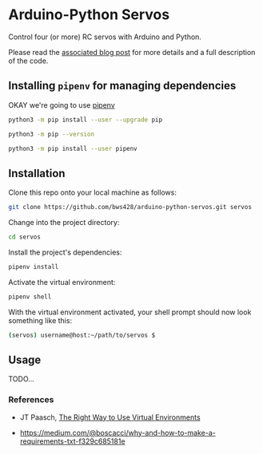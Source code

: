 # Arduino-Python Servos

Control four (or more) RC servos with Arduino and Python.

Please read the [associated blog post](https://bws428.github.io/notes/arduino-python-4-axis-servo/) for more details and a full description of the code.

## Installing `pipenv` for managing dependencies

OKAY we're going to use [pipenv](https://pipenv.pypa.io/en/latest/)

```bash
python3 -m pip install --user --upgrade pip
```

```bash
python3 -m pip --version
```

```bash
python3 -m pip install --user pipenv
```

## Installation

Clone this repo onto your local machine as follows:

```bash
git clone https://github.com/bws428/arduino-python-servos.git servos
```

Change into the project directory:

```bash
cd servos
```

Install the project's dependencies:

```bash
pipenv install
```

Activate the virtual environment:

```bash
pipenv shell
```

With the virtual environment activated, your shell prompt should now look something like this:

```bash
(servos) username@host:~/path/to/servos $
```

## Usage

TODO...

### References

- JT Paasch, [The Right Way to Use Virtual Environments](https://medium.com/@jtpaasch/the-right-way-to-use-virtual-environments-1bc255a0cba7)

- https://medium.com/@boscacci/why-and-how-to-make-a-requirements-txt-f329c685181e
